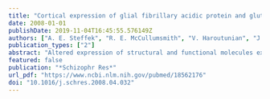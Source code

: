 ```yaml
---
title: "Cortical expression of glial fibrillary acidic protein and glutamine synthetase is decreased in schizophrenia"
date: 2008-01-01
publishDate: 2019-11-04T16:45:55.576149Z
authors: ["A. E. Steffek", "R. E. McCullumsmith", "V. Haroutunian", "J. H. Meador-Woodruff"]
publication_types: ["2"]
abstract: "Altered expression of structural and functional molecules expressed by astrocytes may play a role in the pathophysiology of schizophrenia. We investigated the hypothesis that the astrocytic enzyme glutamine synthetase, involved in maintaining the glutamate-glutamine cycle, and the cytoskeletal molecule glial fibrillary acidic protein (GFAP) are abnormally expressed in schizophrenia. We used Western blot analysis to measure levels of glutamine synthetase and GFAP in several brain regions of subjects with schizophrenia and a comparison group. We found that glutamine synthetase protein expression was significantly decreased in the superior temporal gyrus, and both glutamine synthetase and GFAP were significantly reduced in the anterior cingulate cortex in schizophrenia. Neither molecule demonstrated altered expression in the dorsolateral prefrontal cortex, primary visual cortex, or hippocampus. Chronic treatment with haloperidol did not alter the expression of these molecules in the rat brain, suggesting that our findings are not due to a medication effect. These data support an astrocytic component to the pathophysiology of schizophrenia and suggest that astrocytic molecules involved in enzymatic activity and cytoskeletal integrity may have a role in disease-related abnormalities in this illness."
featured: false
publication: "*Schizophr Res*"
url_pdf: "https://www.ncbi.nlm.nih.gov/pubmed/18562176"
doi: "10.1016/j.schres.2008.04.032"
---
```


